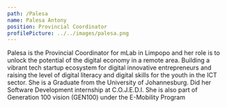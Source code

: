 ```yaml
---
path: /Palesa
name: Palesa Antony
position: Provincial Coordinator
profilePicture: ../../images/palesa.png
---
```


Palesa is the Provincial Coordinator for mLab in Limpopo and her role is to unlock the potential of the digital economy in a remote area. Building a vibrant tech startup ecosystem for digital innovative entrepreneurs and raising the level of digital literacy and digital skills for the youth in the ICT sector. She is a Graduate from the University of Johannesburg. Did her Software Development internship at C.O.J.E.D.I. She is also part of Generation 100 vision (GEN100) under the E-Mobility Program
